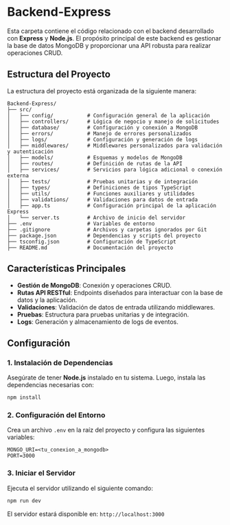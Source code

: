# Backend-Express

Esta carpeta contiene el código relacionado con el backend desarrollado con **Express** y **Node.js**. El propósito principal de este backend es gestionar la base de datos MongoDB y proporcionar una API robusta para realizar operaciones CRUD.

## Estructura del Proyecto

La estructura del proyecto está organizada de la siguiente manera:

```
Backend-Express/
├── src/
│   ├── config/           # Configuración general de la aplicación
│   ├── controllers/      # Lógica de negocio y manejo de solicitudes
│   ├── database/         # Configuración y conexión a MongoDB
│   ├── errors/           # Manejo de errores personalizados
│   ├── logs/             # Configuración y generación de logs
│   ├── middlewares/      # Middlewares personalizados para validación y autenticación
│   ├── models/           # Esquemas y modelos de MongoDB
│   ├── routes/           # Definición de rutas de la API
│   ├── services/         # Servicios para lógica adicional o conexión externa
│   ├── tests/            # Pruebas unitarias y de integración
│   ├── types/            # Definiciones de tipos TypeScript
│   ├── utils/            # Funciones auxiliares y utilidades
│   ├── validations/      # Validaciones para datos de entrada
│   ├── app.ts            # Configuración principal de la aplicación Express
│   └── server.ts         # Archivo de inicio del servidor
├── .env                  # Variables de entorno
├── .gitignore            # Archivos y carpetas ignorados por Git
├── package.json          # Dependencias y scripts del proyecto
├── tsconfig.json         # Configuración de TypeScript
├── README.md             # Documentación del proyecto
```

## Características Principales

- **Gestión de MongoDB**: Conexión y operaciones CRUD.
- **Rutas API RESTful**: Endpoints diseñados para interactuar con la base de datos y la aplicación.
- **Validaciones**: Validación de datos de entrada utilizando middlewares.
- **Pruebas**: Estructura para pruebas unitarias y de integración.
- **Logs**: Generación y almacenamiento de logs de eventos.

## Configuración

### 1. Instalación de Dependencias

Asegúrate de tener **Node.js** instalado en tu sistema. Luego, instala las dependencias necesarias con:

```bash
npm install
```

### 2. Configuración del Entorno

Crea un archivo `.env` en la raíz del proyecto y configura las siguientes variables:

```env
MONGO_URI=<tu_conexion_a_mongodb>
PORT=3000
```

### 3. Iniciar el Servidor

Ejecuta el servidor utilizando el siguiente comando:

```bash
npm run dev
```

El servidor estará disponible en: `http://localhost:3000`
